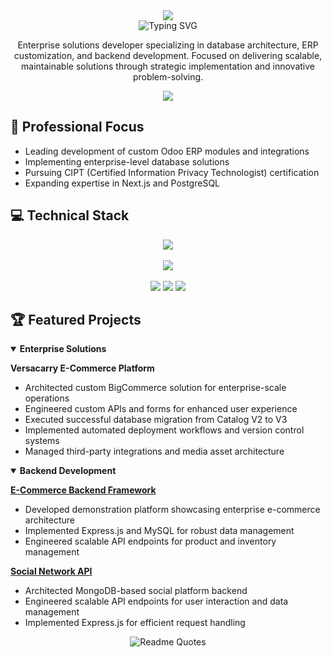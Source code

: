 <div align="center">
  <img src="https://capsule-render.vercel.app/api?text=David%20Codner&animation=fadeIn&type=waving&color=gradient&height=100"/>
</div>

<div align="center">
  <img src="https://readme-typing-svg.demolab.com?font=Fira+Code&duration=3000&pause=1000&color=36BCF7&center=true&vCenter=true&width=435&lines=Enterprise+Solutions+Developer;Database+Architect;ERP+Integration+Specialist;Full+Stack+Engineer" alt="Typing SVG" />
</div>

<p align="center">
  Enterprise solutions developer specializing in database architecture, ERP customization, and backend development. Focused on delivering scalable, maintainable solutions through strategic implementation and innovative problem-solving.
</p>

<div align="center">
  <img src="https://github-stats-alpha.vercel.app/api?username=dcodner24&cc=22272e&tc=37BCF6&ic=fff&bc=0000">
</div>

## 🎯 Professional Focus
- Leading development of custom Odoo ERP modules and integrations
- Implementing enterprise-level database solutions
- Pursuing CIPT (Certified Information Privacy Technologist) certification
- Expanding expertise in Next.js and PostgreSQL

## 💻 Technical Stack

<div align="center">
  <!-- First row: Core & Backend -->
  <img src="https://skillicons.dev/icons?i=python,nodejs,express,graphql,docker,postgres,mongodb,mysql" />
  <br><br>
  <!-- Second row: Frontend & Tools -->
  <img src="https://skillicons.dev/icons?i=react,html,css,js,git,vscode,linux,xml" />
</div>

<br>

<div align="center">
  <img src="https://img.shields.io/badge/Odoo-714B67?style=for-the-badge&logo=odoo&logoColor=white" />
  <img src="https://img.shields.io/badge/BigCommerce-121118?style=for-the-badge&logo=bigcommerce&logoColor=white" />
  <img src="https://img.shields.io/badge/Shopify-7AB55C?style=for-the-badge&logo=shopify&logoColor=white" />
</div>

## 🏆 Featured Projects

<details open>
<summary><b>Enterprise Solutions</b></summary>

**Versacarry E-Commerce Platform**
- Architected custom BigCommerce solution for enterprise-scale operations
- Engineered custom APIs and forms for enhanced user experience
- Executed successful database migration from Catalog V2 to V3
- Implemented automated deployment workflows and version control systems
- Managed third-party integrations and media asset architecture
</details>

<details open>
<summary><b>Backend Development</b></summary>

**[E-Commerce Backend Framework](https://github.com/dcodner24/E-Commerce-Back-End)**
- Developed demonstration platform showcasing enterprise e-commerce architecture
- Implemented Express.js and MySQL for robust data management
- Engineered scalable API endpoints for product and inventory management

**[Social Network API](https://github.com/dcodner24/Social-Network-API)**
- Architected MongoDB-based social platform backend
- Engineered scalable API endpoints for user interaction and data management
- Implemented Express.js for efficient request handling
</details>

<div align="center">
  <img src="https://quotes-github-readme.vercel.app/api?type=horizontal&theme=dark" alt="Readme Quotes" />
</div>

